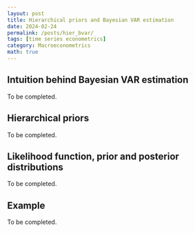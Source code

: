 ```yaml
---
layout: post
title: Hierarchical priors and Bayesian VAR estimation
date: 2024-02-24
permalink: /posts/hier_bvar/
tags: [time series econometrics]
category: Macroeconometrics
math: true
---
```


## Intuition behind Bayesian VAR estimation

To be completed.

## Hierarchical priors

To be completed.

## Likelihood function, prior and posterior distributions

To be completed.

## Example

To be completed.